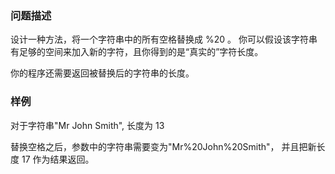 ### 问题描述

设计一种方法，将一个字符串中的所有空格替换成 %20 。
你可以假设该字符串有足够的空间来加入新的字符，且你得到的是“真实的”字符长度。

你的程序还需要返回被替换后的字符串的长度。


### 样例

对于字符串"Mr John Smith", 长度为 13

替换空格之后，参数中的字符串需要变为"Mr%20John%20Smith"，
并且把新长度 17 作为结果返回。
